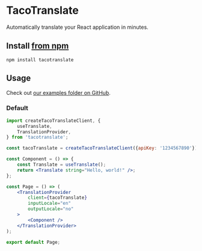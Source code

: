# TacoTranslate

Automatically translate your React application in minutes.

## Install [from npm](https://www.npmjs.com/package/tacotranslate)

```
npm install tacotranslate
```

## Usage

Check out [our examples folder on GitHub](https://github.com/tacotranslate/npm-package/tree/master/examples/).

### Default

```jsx
import createTacoTranslateClient, {
	useTranslate,
	TranslationProvider,
} from 'tacotranslate';

const tacoTranslate = createTacoTranslateClient({apiKey: '1234567890'});

const Component = () => {
	const Translate = useTranslate();
	return <Translate string="Hello, world!" />;
};

const Page = () => (
	<TranslationProvider
		client={tacoTranslate}
		inputLocale="en"
		outputLocale="no"
	>
		<Component />
	</TranslationProvider>
);

export default Page;
```
